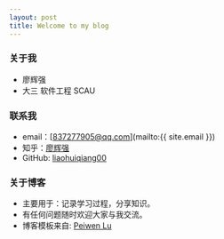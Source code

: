 ```yaml
---
layout: post
title: Welcome to my blog
---
```


### 关于我
* 廖辉强
* 大三 软件工程 SCAU

### 联系我
* email：[837277905@qq.com](mailto:{{ site.email }})
* 知乎：[廖辉强](http://www.zhihu.com/people/liaohuiqiang00)
* GitHub: [liaohuiqiang00](http://www.github.com/liaohuiqiang00)

### 关于博客   
* 主要用于：记录学习过程，分享知识。
* 有任何问题随时欢迎大家与我交流。
* 博客模板来自: [Peiwen Lu](https://github.com/P233/3-Jekyll)